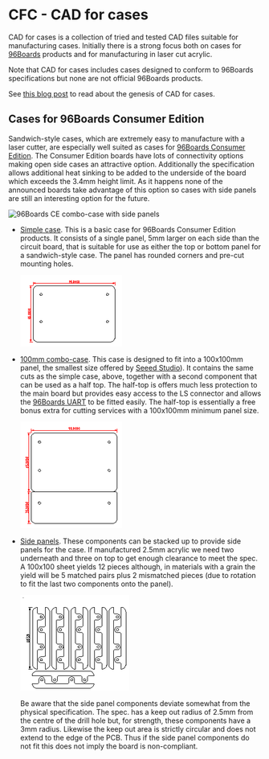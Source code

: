 CFC - CAD for cases
===================

CAD for cases is a collection of tried and tested CAD files suitable for
manufacturing cases. Initially there is a strong focus both on cases for
[96Boards](https://96boards.org) products and for manufacturing in laser cut
acrylic.

Note that CAD for cases includes cases designed to conform to 96Boards
specifications but none are not official 96Boards products.

See [this blog post](http://www.redfelineninja.org.uk/daniel/?p=415) to
read about the genesis of CAD for cases.

Cases for 96Boards Consumer Edition
-----------------------------------

Sandwich-style cases, which are extremely easy to manufacture with a laser
cutter, are especially well suited as cases for [96Boards Consumer Edition][1].
The Consumer Edition boards have lots of connectivity options making open side
cases an attractive option. Additionally the specification allows additional
heat sinking to be added to the underside of the board which exceeds the 3.4mm
height limit. As it happens none of the announced boards take advantage of this
option so cases with side panels are still an interesting option for the
future.

![96Boards CE combo-case with side
panels](96boards/ce_combo_case-plywood_and_acrylic.jpg)

[1]: https://www.96boards.org/products/ce/

 * [Simple case](96boards/ce_simple_case.dxf).
   This is a basic case for 96Boards Consumer Edition products. It
   consists of a single panel, 5mm larger on each side than the circuit
   board, that is suitable for use as either the top or bottom panel for
   a sandwich-style case. The panel has rounded corners and pre-cut
   mounting holes.

   ![CAD drawing](96boards/ce_simple_case.png)

 * [100mm combo-case](96boards/ce_combo_case.dxf).
   This case is designed to fit into a 100x100mm panel, the smallest
   size offered by [Seeed Studio][2]). It contains the same cuts as the
   simple case, above, together with a second component that can be used
   as a half top. The half-top is offers much less protection to the
   main board but provides easy access to the LS connector and allows
   the [96Boards UART][3] to be fitted easily. The half-top is
   essentially a free bonus extra for cutting services with a 100x100mm
   minimum panel size.

   ![CAD drawing](96boards/ce_combo_case.png)

 * [Side panels](96boards/ce_side_panel.dxf).
   These components can be stacked up to provide side panels for the
   case. If manufactured 2.5mm acrylic we need two underneath and three
   on top to get enough clearance to meet the spec. A 100x100 sheet
   yields 12 pieces although, in materials with a grain the yield will
   be 5 matched pairs plus 2 mismatched pieces (due to rotation to fit
   the last two components onto the panel).

   ![CAD drawing](96boards/ce_side_panel.png)

   Be aware that the side panel components deviate somewhat from the
   physical specification. The spec. has a keep out radius of 2.5mm from
   the centre of the drill hole but, for strength, these components have
   a 3mm radius. Likewise the keep out area is strictly circular and
   does not extend to the edge of the PCB. Thus if the side panel
   components do not fit this does not imply the board is non-compliant.

[2]: http://www.seeedstudio.com/service/index.php?r=lasercutting
[3]: http://www.seeedstudio.com/depot/96Boards-UART-p-2525.html
